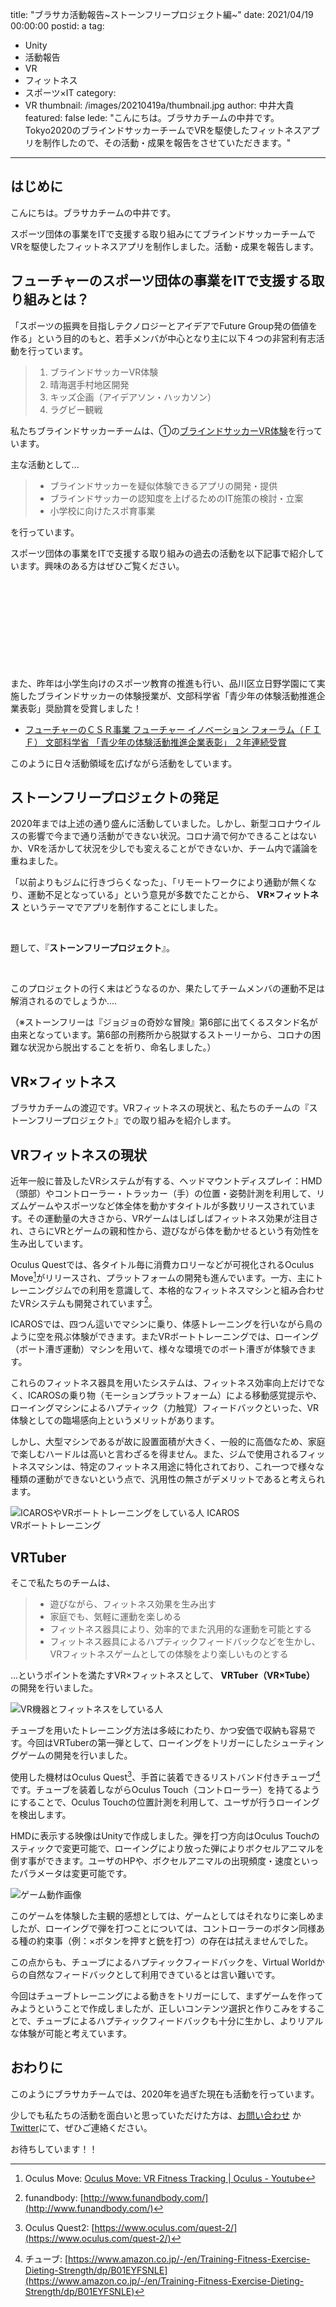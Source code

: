 title: "ブラサカ活動報告~ストーンフリープロジェクト編~"
date: 2021/04/19 00:00:00
postid: a
tag:
  - Unity
  - 活動報告
  - VR
  - フィットネス
  - スポーツ×IT
category:
  - VR
thumbnail: /images/20210419a/thumbnail.jpg
author: 中井大貴
featured: false
lede: "こんにちは。ブラサカチームの中井です。Tokyo2020のブラインドサッカーチームでVRを駆使したフィットネスアプリを制作したので、その活動・成果を報告をさせていただきます。"
---
## はじめに

こんにちは。ブラサカチームの中井です。

スポーツ団体の事業をITで支援する取り組みにてブラインドサッカーチームでVRを駆使したフィットネスアプリを制作しました。活動・成果を報告します。

## フューチャーのスポーツ団体の事業をITで支援する取り組みとは？

「スポーツの振興を目指しテクノロジーとアイデアでFuture Group発の価値を作る」という目的のもと、若手メンバが中心となり主に以下４つの非営利有志活動を行っています。

> 1. ブラインドサッカーVR体験
> 2. 晴海選手村地区開発
> 3. キッズ企画（アイデアソン・ハッカソン）
> 4. ラグビー観戦

私たちブラインドサッカーチームは、①の[ブラインドサッカーVR体験](https://www.fif.jp/kidsyouth/report/olypara2019.html)を行っています。

主な活動として...

> * ブラインドサッカーを疑似体験できるアプリの開発・提供
> * ブラインドサッカーの認知度を上げるためのIT施策の検討・立案
> * 小学校に向けたスポ育事業

を行っています。

スポーツ団体の事業をITで支援する取り組みの過去の活動を以下記事で紹介しています。興味のある方はぜひご覧ください。

<div class="iframely-embed"><div class="iframely-responsive" style="height: 140px; padding-bottom: 0;"><a href="/articles/20190925/index.html" data-iframely-url="//cdn.iframe.ly/KtSwerZ?iframe=card-small"></a></div></div><script async src="//cdn.iframe.ly/embed.js" charset="utf-8"></script>

また、昨年は小学生向けのスポーツ教育の推進も行い、品川区立日野学園にて実施したブラインドサッカーの体験授業が、文部科学省「青少年の体験活動推進企業表彰」奨励賞を受賞しました！

* [フューチャーのＣＳＲ事業 フューチャー イノベーション フォーラム（ＦＩＦ） 文部科学省 「青少年の体験活動推進企業表彰」 ２年連続受賞](https://www.fif.jp/MEXTCSRaward_release_210312.pdf)

このように日々活動領域を広げながら活動をしています。

## ストーンフリープロジェクトの発足

2020年までは上述の通り盛んに活動していました。しかし、新型コロナウイルスの影響で今まで通り活動ができない状況。コロナ渦で何かできることはないか、VRを活かして状況を少しでも変えることができないか、チーム内で議論を重ねました。

「以前よりもジムに行きづらくなった」、「リモートワークにより通勤が無くなり、運動不足となっている」という意見が多数でたことから、 **VR×フィットネス** というテーマでアプリを制作することにしました。

<br>

題して、『**ストーンフリープロジェクト**』。

<br>

このプロジェクトの行く末はどうなるのか、果たしてチームメンバの運動不足は解消されるのでしょうか....

（※ストーンフリーは『ジョジョの奇妙な冒険』第6部に出てくるスタンド名が由来となっています。第6部の刑務所から脱獄するストーリーから、コロナの困難な状況から脱出することを祈り、命名しました。）

## VR×フィットネス

ブラサカチームの渡辺です。VRフィットネスの現状と、私たちのチームの『ストーンフリープロジェクト』での取り組みを紹介します。

## VRフィットネスの現状

近年一般に普及したVRシステムが有する、ヘッドマウントディスプレイ：HMD（頭部）やコントローラー・トラッカー（手）の位置・姿勢計測を利用して、リズムゲームやスポーツなど体全体を動かすタイトルが多数リリースされています。その運動量の大きさから、VRゲームはしばしばフィットネス効果が注目され、さらにVRとゲームの親和性から、遊びながら体を動かせるという有効性を生み出しています。

Oculus Questでは、各タイトル毎に消費カロリーなどが可視化されるOculus Move[^1]がリリースされ、プラットフォームの開発も進んでいます。一方、主にトレーニングジムでの利用を意識して、本格的なフィットネスマシンと組み合わせたVRシステムも開発されています[^2]。

[^1]: Oculus Move: [Oculus Move: VR Fitness Tracking | Oculus - Youtube](https://www.youtube.com/watch?v=qiL4HvldAec)
[^2]: funandbody: [http://www.funandbody.com/](http://www.funandbody.com/)

ICAROSでは、四つん這いでマシンに乗り、体感トレーニングを行いながら鳥のように空を飛ぶ体験ができます。またVRボートトレーニングでは、ローイング（ボート漕ぎ運動）マシンを用いて、様々な環境でのボート漕ぎが体験できます。

これらのフィットネス器具を用いたシステムは、フィットネス効率向上だけでなく、ICAROSの乗り物（モーションプラットフォーム）による移動感覚提示や、ローイングマシンによるハプティック（力触覚）フィードバックといった、VR体験としての臨場感向上というメリットがあります。

しかし、大型マシンであるが故に設置面積が大きく、一般的に高価なため、家庭で楽しむハードルは高いと言わざるを得ません。また、ジムで使用されるフィットネスマシンは、特定のフィットネス用途に特化されており、これ一つで様々な種類の運動ができないという点で、汎用性の無さがデメリットであると考えられます。

<img src="/images/20210419a/img2.jpg" alt="ICAROSやVRボートトレーニングをしている人" loading="lazy">
 ICAROS　　　　　　　　　　　　　　　VRボートトレーニング

## VRTuber

そこで私たちのチームは、

> - 遊びながら、フィットネス効果を生み出す
> - 家庭でも、気軽に運動を楽しめる
> - フィットネス器具により、効率的でまた汎用的な運動を可能とする
> - フィットネス器具によるハプティックフィードバックなどを生かし、VRフィットネスゲームとしての体験をより楽しいものとする

...というポイントを満たすVR×フィットネスとして、 **VRTuber（VR×Tube）** の開発を行いました。

<img src="/images/20210419a/img3.jpg" alt="VR機器とフィットネスをしている人" loading="lazy">


チューブを用いたトレーニング方法は多岐にわたり、かつ安価で収納も容易です。今回はVRTuberの第一弾として、ローイングをトリガーにしたシューティングゲームの開発を行いました。

使用した機材はOculus Quest[^3]、手首に装着できるリストバンド付きチューブ[^4]です。チューブを装着しながらOculus Touch（コントローラー）を持てるようにすることで、Oculus Touchの位置計測を利用して、ユーザが行うローイングを検出します。

HMDに表示する映像はUnityで作成しました。弾を打つ方向はOculus Touchのスティックで変更可能で、ローイングにより放った弾によりボクセルアニマルを倒す事ができます。ユーザのHPや、ボクセルアニマルの出現頻度・速度といったパラメータは変更可能です。

[^3]: Oculus Quest2: [https://www.oculus.com/quest-2/](https://www.oculus.com/quest-2/)
[^4]: チューブ: [https://www.amazon.co.jp/-/en/Training-Fitness-Exercise-Dieting-Strength/dp/B01EYFSNLE](https://www.amazon.co.jp/-/en/Training-Fitness-Exercise-Dieting-Strength/dp/B01EYFSNLE)

<img src="/images/20210419a/VRTuber2.gif" alt="ゲーム動作画像" loading="lazy">


このゲームを体験した主観的感想としては、ゲームとしてはそれなりに楽しめましたが、ローイングで弾を打つことについては、コントローラーのボタン同様ある種の約束事（例：×ボタンを押すと銃を打つ）の存在は拭えませんでした。

この点からも、チューブによるハプティックフィードバックを、Virtual Worldからの自然なフィードバックとして利用できているとは言い難いです。

今回はチューブトレーニングによる動きをトリガーにして、まずゲームを作ってみようということで作成しましたが、正しいコンテンツ選択と作りこみをすることで、チューブによるハプティックフィードバックも十分に生かし、よりリアルな体験が可能と考えています。

## おわりに

このようにブラサカチームでは、2020年を過ぎた現在も活動を行っています。

少しでも私たちの活動を面白いと思っていただけた方は、[お問い合わせ](https://www.future.co.jp/contact_us/) か[Twitter](https://twitter.com/future_techblog)にて、ぜひご連絡ください。

お待ちしています！！





